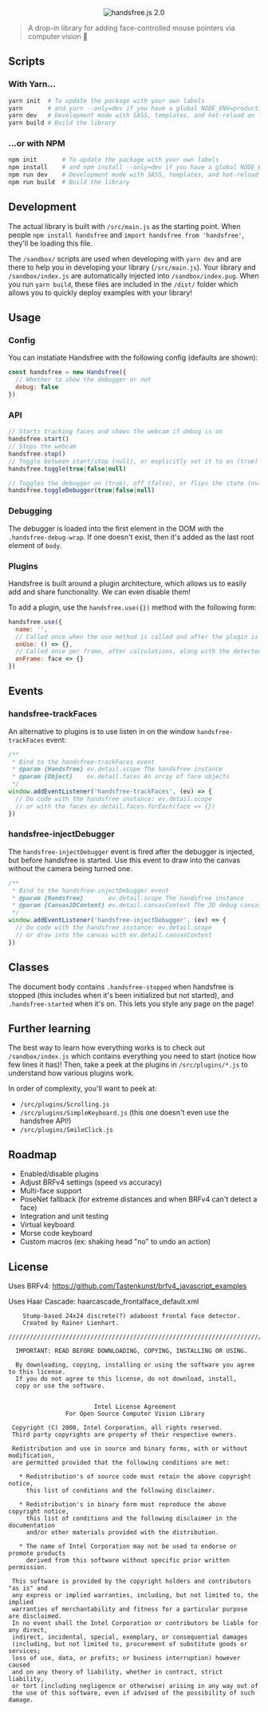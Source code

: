 <div align="center"><img src="/assets/handsfree-2.0-readme-cover.gif" alt="handsfree.js 2.0"></div>

> A drop-in library for adding face-controlled mouse pointers via computer vision 🙈

## Scripts

### With Yarn...
```bash
yarn init  # To update the package with your own labels
yarn       # and yarn --only=dev if you have a global NODE_ENV=production, the default on Windows.
yarn dev   # Development mode with SASS, templates, and hot-reload on localhost:8080
yarn build # Build the library
```

### ...or with NPM

```bash
npm init       # To update the package with your own labels
npm install    # and npm install --only=dev if you have a global NODE_ENV=production, the default on Windows.
npm run dev    # Development mode with SASS, templates, and hot-reload on localhost:8080
npm run build  # Build the library
```

## Development

The actual library is built with `/src/main.js` as the starting point. When people `npm install handsfree` and `import handsfree from 'handsfree'`, they'll be loading this file.

The `/sandbox/` scripts are used when developing with `yarn dev` and are there to help you in developing your library (`/src/main.js`). Your library and `/sandbox/index.js` are automatically injected into `/sandbox/index.pug`. When you run `yarn build`, these files are included in the `/dist/` folder which allows you to quickly deploy examples with your library!

## Usage

### Config
You can instatiate Handsfree with the following config (defaults are shown):

```js
const handsfree = new Handsfree({
  // Whether to show the debugger or not
  debug: false
})
```

### API

```js
// Starts tracking faces and shows the webcam if debug is on
handsfree.start()
// Stops the webcam
handsfree.stop()
// Toggle between start/stop (null), or explicitly set it to on (true) or off (false)
handsfree.toggle(true|false|null)

// Toggles the debugger on (true), off (false), or flips the state (null)
handsfree.toggleDebugger(true|false|null)
```

### Debugging

The debugger is loaded into the first element in the DOM with the `.handsfree-debug-wrap`. If one doesn't exist, then it's added as the last root element of `body`.

### Plugins
Handsfree is built around a plugin architecture, which allows us to easily add and share functionality. We can even disable them!

To add a plugin, use the `handsfree.use({})` method with the following form:

```js
handsfree.use({
  name: '',
  // Called once when the use method is called and after the plugin is added to the instance
  onUse: () => {},
  // Called once per frame, after calculations, along with the detected face object
  onFrame: face => {}
})
```

## Events
### handsfree-trackFaces
An alternative to plugins is to use listen in on the window `handsfree-trackFaces` event:

```js
/**
 * Bind to the handsfree-trackFaces event
 * @param {Handsfree} ev.detail.scope The handsfree instance
 * @param {Object}    ev.detail.faces An array of face objects
 */
window.addEventListener('handsfree-trackFaces', (ev) => {
  // Do code with the handsfree instance: ev.detail.scope
  // or with the faces ev.detail.faces.forEach(face => {})
})
```

### handsfree-injectDebugger
The `handsfree-injectDebugger` event is fired after the debugger is injected, but before handsfree is started. Use this event to draw into the canvas without the camera being turned one.

```js
/**
 * Bind to the handsfree-injectDebugger event
 * @param {Handsfree}       ev.detail.scope The handsfree instance
 * @param {Canvas2DContent} ev.detail.canvasContext The 2D debug canvas context
 */
window.addEventListener('handsfree-injectDebugger', (ev) => {
  // Do code with the handsfree instance: ev.detail.scope
  // or draw into the canvas with ev.detail.canvasContext
})
```

## Classes
The document body contains `.handsfree-stopped` when handsfree is stopped (this includes when it's been initialized but not started), and `.handsfree-started` when it's on. This lets you style any page on the page!

## Further learning
The best way to learn how everything works is to check out `/sandbox/index.js` which contains everything you need to start (notice how few lines it has)! Then, take a peek at the plugins in `/src/plugins/*.js` to understand how various plugins work.

In order of complexity, you'll want to peek at:
- `/src/plugins/Scrolling.js`
- `/src/plugins/SimpleKeyboard.js` (this one doesn't even use the handsfree API!)
- `/src/plugins/SmileClick.js`

## Roadmap
- Enabled/disable plugins
- Adjust BRFv4 settings (speed vs accuracy)
- Multi-face support
- PoseNet fallback (for extreme distances and when BRFv4 can't detect a face)
- Integration and unit testing
- Virtual keyboard
- Morse code keyboard
- Custom macros (ex: shaking head "no" to undo an action)

## License
Uses BRFv4: https://github.com/Tastenkunst/brfv4_javascript_examples

Uses Haar Cascade: haarcascade_frontalface_default.xml

```
    Stump-based 24x24 discrete(?) adaboost frontal face detector.
    Created by Rainer Lienhart.

////////////////////////////////////////////////////////////////////////////////////////

  IMPORTANT: READ BEFORE DOWNLOADING, COPYING, INSTALLING OR USING.

  By downloading, copying, installing or using the software you agree to this license.
  If you do not agree to this license, do not download, install,
  copy or use the software.


                        Intel License Agreement
                For Open Source Computer Vision Library

 Copyright (C) 2000, Intel Corporation, all rights reserved.
 Third party copyrights are property of their respective owners.

 Redistribution and use in source and binary forms, with or without modification,
 are permitted provided that the following conditions are met:

   * Redistribution's of source code must retain the above copyright notice,
     this list of conditions and the following disclaimer.

   * Redistribution's in binary form must reproduce the above copyright notice,
     this list of conditions and the following disclaimer in the documentation
     and/or other materials provided with the distribution.

   * The name of Intel Corporation may not be used to endorse or promote products
     derived from this software without specific prior written permission.

 This software is provided by the copyright holders and contributors "as is" and
 any express or implied warranties, including, but not limited to, the implied
 warranties of merchantability and fitness for a particular purpose are disclaimed.
 In no event shall the Intel Corporation or contributors be liable for any direct,
 indirect, incidental, special, exemplary, or consequential damages
 (including, but not limited to, procurement of substitute goods or services;
 loss of use, data, or profits; or business interruption) however caused
 and on any theory of liability, whether in contract, strict liability,
 or tort (including negligence or otherwise) arising in any way out of
 the use of this software, even if advised of the possibility of such damage.
```
